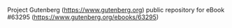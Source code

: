 Project Gutenberg (https://www.gutenberg.org) public repository for eBook #63295 (https://www.gutenberg.org/ebooks/63295)
